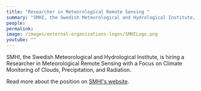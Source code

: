 ```yaml
---
title: "Researcher in Meteorological Remote Sensing "
summary: "SMHI, the Swedish Meteorological and Hydrological Institute, is hiring a Researcher in Meteorological Remote Sensing with a Focus on Climate Monitoring of Clouds, Precipitation, and Radiation."
people:
permalink: 
image: /images/external-organizations-logos/SMHILogo.png
youtube: ""
--- 
```


SMHI, the Swedish Meteorological and Hydrological Institute, is hiring a Researcher in Meteorological Remote Sensing with a Focus on Climate Monitoring of Clouds, Precipitation, and Radiation.

Read more about the position on [SMHI's website](https://web103.reachmee.com/ext/I011/1056/job?site=8&lang=UK&validator=991c4fb3061ea054e09848134790b230&job_id=739).
